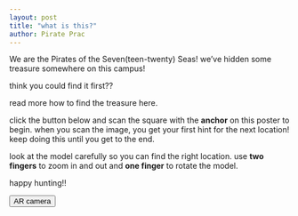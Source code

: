 ```yaml
---
layout: post
title: "what is this?"
author: Pirate Prac
---
```


We are the Pirates of the Seven(teen-twenty) Seas! we’ve hidden some treasure somewhere on this campus!

think you could find it first??

read more how to find the treasure here.

click the button below and scan the square with the **anchor** on this poster to begin.
when you scan the image, you get your first hint for the next location! keep doing this until you get to the end.

look at the model carefully so you can find the right location.
use **two fingers** to zoom in and out and **one finger** to rotate the model.

happy hunting!!

<button type="button" onclick="openTab('Group-Pirates/docs/ar-camera.html')">AR camera</button>

<script>
function openTab(url) {
const link = document.createElement('a');
link.href = url;
link.target = '\_blank';
document.body.appendChild(link);
link.click();
link.remove();
}
</script>
